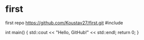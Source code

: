 # first
first repo
https://github.com/Koustav27/first.git
#include <iostream>

int main() {
    std::cout << "Hello, GitHub!" << std::endl;
    return 0;
}
